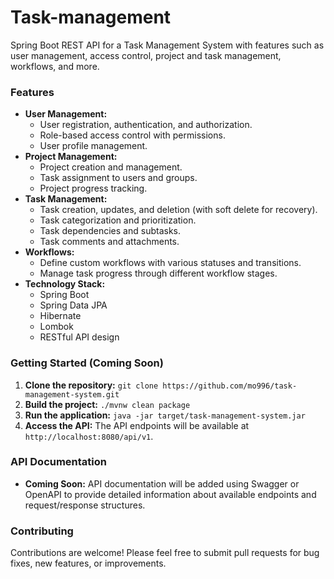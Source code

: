 ﻿# Task-management
Spring Boot REST API for a Task Management System with features such as user management, access control, project and task management, workflows, and more.


### Features

* **User Management:**
    * User registration, authentication, and authorization.
    * Role-based access control with permissions.
    * User profile management.
* **Project Management:**
    * Project creation and management.
    * Task assignment to users and groups.
    * Project progress tracking.
* **Task Management:**
    * Task creation, updates, and deletion (with soft delete for recovery).
    * Task categorization and prioritization.
    * Task dependencies and subtasks.
    * Task comments and attachments.
* **Workflows:**
    * Define custom workflows with various statuses and transitions.
    * Manage task progress through different workflow stages.
* **Technology Stack:**
    * Spring Boot
    * Spring Data JPA
    * Hibernate
    * Lombok
    * RESTful API design

### Getting Started (Coming Soon)

1. **Clone the repository:** `git clone https://github.com/mo996/task-management-system.git`
2. **Build the project:** `./mvnw clean package`
3. **Run the application:** `java -jar target/task-management-system.jar`
4. **Access the API:** The API endpoints will be available at `http://localhost:8080/api/v1`.

### API Documentation

* **Coming Soon:** API documentation will be added using Swagger or OpenAPI to provide detailed information about available endpoints and request/response structures.

### Contributing

Contributions are welcome! Please feel free to submit pull requests for bug fixes, new features, or improvements.
